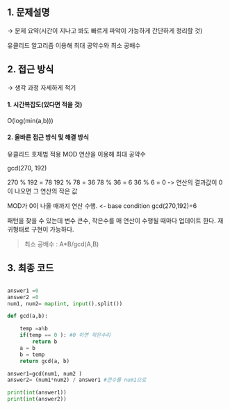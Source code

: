 ## 1. 문제설명


→ 문제 요약(시간이 지나고 봐도 빠르게 파악이 가능하게 간단하게 정리할 것)

유클리드 알고리즘 이용해 최대 공약수와 최소 공배수 

## 2. 접근 방식

→ 생각 과정 자세하게 적기

#### 1. 시간복잡도(있다면 적을 것)

O(log(min(a,b)))

#### 2. 올바른 접근 방식 및 해결 방식


유클리드 호제법 적용 
MOD 연산을 이용해 최대 공약수 

gcd(270, 192)

270 % 192  = 78
      192 % 78 = 36
            78  % 36 = 6
                  36  %  6 = 0  -> 연산의 결과값이 0이 나오면 그 연산의 작은 값

MOD가 0이 나올 때까지 연산 수행. <- base condition
gcd(270,192)=6
    
패턴을 찾을 수 있는데 변수 큰수, 작은수를 매 연산이 수행될 때마다 업데이트 한다. 
재귀형태로 구현이 가능하다. 

>최소 공배수 : A*B/gcd(A,B)
>


## 3. 최종 코드

```python

answer1 =0 
answer2 =0
num1, num2= map(int, input().split())

def gcd(a,b):

    temp =a%b
    if(temp == 0 ): #0 이면 작은수리
        return b
    a = b
    b = temp 
    return gcd(a, b)

answer1=gcd(num1, num2 )
answer2= (num1*num2) / answer1 #큰수를 num1으로

print(int(answer1))
print(int(answer2))

```
